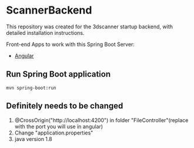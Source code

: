 # ScannerBackend
This repository was created for the 3dscanner startup backend, with detailed installation instructions.


Front-end Apps to work with this Spring Boot Server:
- [Angular](сылка)

## Run Spring Boot application
```
mvn spring-boot:run
```
## Definitely needs to be changed
1. @CrossOrigin("http://localhost:4200") in folder "FileController"(replace with the port you will use in angular)
2. Change "application.properties" 
3. java version 1.8
